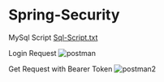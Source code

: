 # Spring-Security

MySql Script 
[Sql-Script.txt](https://github.com/AshanManuka/Spring-Security/files/12658099/Sql-Script.txt)

Login Request
![postman](https://github.com/AshanManuka/Spring-Security/assets/88023478/d3ada54b-fe97-4141-a2e5-43acd6294df2)

Get Request with Bearer Token
![postman2](https://github.com/AshanManuka/Spring-Security/assets/88023478/ccc55417-3c6e-4d22-953d-481606e18138)
